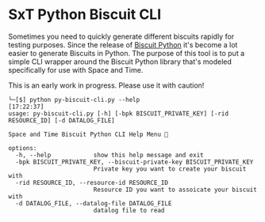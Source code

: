 # SxT Python Biscuit CLI

Sometimes you need to quickly generate different biscuits rapidly for testing purposes. Since the release of [Biscuit Python](https://python.biscuitsec.org/) it's become a lot easier to generate Biscuits in Python. The purpose of this tool is to put a simple CLI wrapper around the Biscuit Python library that's modeled specifically for use with Space and Time. 

This is an early work in progress. Please use it with caution! 

```shell
└─[$] python py-biscuit-cli.py --help                                                                                                                                                          [17:22:37]
usage: py-biscuit-cli.py [-h] [-bpk BISCUIT_PRIVATE_KEY] [-rid RESOURCE_ID] [-d DATALOG_FILE]

Space and Time Biscuit Python CLI Help Menu 🚀

options:
  -h, --help            show this help message and exit
  -bpk BISCUIT_PRIVATE_KEY, --biscuit-private-key BISCUIT_PRIVATE_KEY
                        Private key you want to create your biscuit with
  -rid RESOURCE_ID, --resource-id RESOURCE_ID
                        Resource ID you want to assoicate your biscuit with
  -d DATALOG_FILE, --datalog-file DATALOG_FILE
                        datalog file to read

```